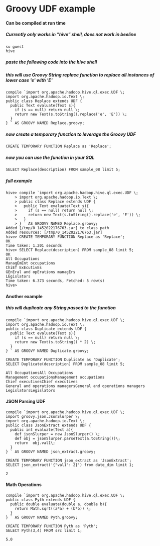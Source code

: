 # Groovy UDF example
#### Can be compiled at run time
##### Currently only works in "hive" shell, does not work in beeline

```
su guest
hive
```

##### paste the following code into the hive shell
##### this will use Groovy String replace function to replace all instances of lower case 'e' with 'E'

```
compile `import org.apache.hadoop.hive.ql.exec.UDF \;
import org.apache.hadoop.io.Text \;
public class Replace extends UDF {
  public Text evaluate(Text s){
    if (s == null) return null \; 
	return new Text(s.toString().replace('e', 'E')) \;
  }
} ` AS GROOVY NAMED Replace.groovy;
```

##### now create a temporary function to leverage the Groovy UDF

```
CREATE TEMPORARY FUNCTION Replace as 'Replace';
```

##### now you can use the function in your SQL

```
SELECT Replace(description) FROM sample_08 limit 5;
```

##### full example

```
hive> compile `import org.apache.hadoop.hive.ql.exec.UDF \;
    > import org.apache.hadoop.io.Text \;
    > public class Replace extends UDF {
    >   public Text evaluate(Text s){
    >     if (s == null) return null \;
    >     return new Text(s.toString().replace('e', 'E')) \;
    >   }
    > } ` AS GROOVY NAMED Replace.groovy;
Added [/tmp/0_1452022176763.jar] to class path
Added resources: [/tmp/0_1452022176763.jar]
hive> CREATE TEMPORARY FUNCTION Replace as 'Replace';
OK
Time taken: 1.201 seconds
hive> SELECT Replace(description) FROM sample_08 limit 5;
OK
All Occupations
ManagEmEnt occupations
ChiEf ExEcutivEs
GEnEral and opErations managErs
LEgislators
Time taken: 6.373 seconds, Fetched: 5 row(s)
hive>
```

#### Another example
##### this will duplicate any String passed to the function

```
compile `import org.apache.hadoop.hive.ql.exec.UDF \;
import org.apache.hadoop.io.Text \;
public class Duplicate extends UDF {
  public Text evaluate(Text s){
    if (s == null) return null \; 
	return new Text(s.toString() * 2) \;
  }
} ` AS GROOVY NAMED Duplicate.groovy;

CREATE TEMPORARY FUNCTION Duplicate as 'Duplicate';
SELECT Duplicate(description) FROM sample_08 limit 5;

All OccupationsAll Occupations
Management occupationsManagement occupations
Chief executivesChief executives
General and operations managersGeneral and operations managers
LegislatorsLegislators
```

#### JSON Parsing UDF
```
compile `import org.apache.hadoop.hive.ql.exec.UDF \;
import groovy.json.JsonSlurper \;
import org.apache.hadoop.io.Text \;
public class JsonExtract extends UDF {
  public int evaluate(Text a){
    def jsonSlurper = new JsonSlurper() \;
    def obj = jsonSlurper.parseText(a.toString())\;
    return  obj.val1\;
  }
} ` AS GROOVY NAMED json_extract.groovy;

CREATE TEMPORARY FUNCTION json_extract as 'JsonExtract';
SELECT json_extract('{"val1": 2}') from date_dim limit 1;

2
```

#### Math Operations
```
compile `import org.apache.hadoop.hive.ql.exec.UDF \;
public class Pyth extends UDF {
  public double evaluate(double a, double b){
	return Math.sqrt((a*a) + (b*b)) \;
  }
} ` AS GROOVY NAMED Pyth.groovy;

CREATE TEMPORARY FUNCTION Pyth as 'Pyth';
SELECT Pyth(3,4) FROM src limit 1;

5.0
```
